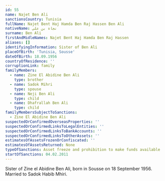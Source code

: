 ```yaml
---
id: 55
name: Najet Ben Ali
sanctionsCountry: Tunisia
fullName: Najet Bent Haj Hamda Ben Raj Hassen Ben Ali
nativeName: نجاة بن علي‎
surname: Ben Ali
firstAndMidleNames: Najet Bent Haj Hamda Ben Raj Hassen
aliases: []
identifyingInformation: Sister of Ben Ali
placeOfBirth: 'Tunisia, Sousse'
dateOfBirth: 18.09.1956
countryOfResidence: ''
corruptionLink: family
familyMembers:
  - name: Zine El Abidine Ben Ali
    type: brother
  - name: Sadok Mihri
    type: spouse
  - name: Neji Ben Ali
    type: child
  - name: Dhafrallah Ben Ali
    type: child
familyMembersSubjectToSanctions:
  - Zine El Abidine Ben Ali
suspectedOrConfirmedOverseasProperties: ''
suspectedOrConfirmedLinksToLegalEntities: ''
suspectedOrConfirmedLinksToBankAccounts: ''
suspectedOrConfirmedLinksToOtherAssets: ''
estimatesOfAssetsFrozenOrConfiscated: ''
estimatesOfAssetsReturned: None
typeOfSanctions: Asset freeze and prohibition to make funds available
startOfSanctions: 04.02.2011
---
```

Sister of Zine el Abidine Ben Ali, born in Sousse on 18 September 1956. Married 
to Sadok Habib Mhiri.
